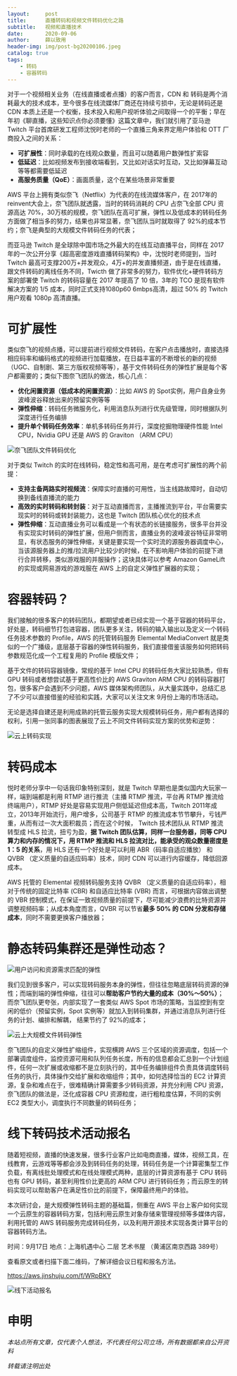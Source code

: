 ```yaml
---
layout:     post
title:      直播转码和视频文件转码优化之路
subtitle:   视频和直播技术
date:       2020-09-06
author:     薛以致用
header-img: img/post-bg20200106.jpeg
catalog: true
tags:
    - 转码
    - 容器转码
---
```


对于一个视频相关业务（在线直播或者点播）的客户而言，CDN 和 转码是两个消耗最大的技术成本，至今很多在线流媒体厂商还在持续亏损中，无论是转码还是 CDN 本质上还是一个权衡，技术投入和用户视听体验之间取得一个的平衡；早在年初《聊直播，这些知识点你必须要懂》这篇文章中，我们就引用了亚马逊 Twitch 平台首席研发工程师沈悦时老师的一个直播三角来界定用户体验和 OTT 厂商投入之间的关系：

* **可扩展性**：同时承载的在线观众数量，而且可以随着用户数弹性扩索容
* **低延迟**：比如视频发布到接收端看到，又比如对话实时互动，又比如弹幕互动等等都需要低延迟
* **高服务质量（QoE）**：画面质量，这个在某些场景非常重要

AWS 平台上拥有类似奈飞（Netflix）为代表的在线流媒体客户，在 2017年的 reinvent大会上，奈飞团队就透露，当时的转码消耗的 CPU 占奈飞全部 CPU 资源高达 70%，30万核的规模，奈飞团队在高可扩展，弹性以及低成本的转码任务方面做了相当多的努力，结果也非常显著，奈飞团队当时就取得了 92%的成本节约；奈飞是典型的大规模文件转码任务的代表；

而亚马逊 Twitch 是全球除中国市场之外最大的在线互动直播平台，同样在 2017年的一次公开分享《超高密度游戏直播转码架构》中，沈悦时老师提到，当时 Twitch 最高可支撑200万+并发观众，4万+的并发直播频道，由于是在线直播，跟文件转码的离线任务不同，Twicth 做了非常多的努力，软件优化+硬件转码方案的部署使 Twitch 的转码容量在 2017 年提高了 10 倍，3年的 TCO 是现有软件解决方案的 1/5 成本，同时正式支持1080p60 6mbps高清，超过 50% 的 Twitch 用户观看 1080p 高清直播。

# 可扩展性

类似奈飞的视频点播，可以提前进行视频文件转码，在客户点击播放时，直接选择相应码率和编码格式的视频进行加载播放，在日益丰富的不断增长的新的视频（UGC、自制剧、第三方版权视频等等），基于文件转码任务的弹性扩展是每个客户都需要的；类似下图奈飞团队的做法，核心几点：

* **优化闲置资源（低成本的闲置资源）**：比如 AWS 的 Spot实例，用户自身业务波峰波谷释放出来的预留实例等等
* **弹性伸缩**：转码任务微服务化，利用消息队列进行优先级管理，同时根据队列深度进行任务编排
* **提升单个转码任务效率**：单机多转码任务并行，深度挖掘物理硬件性能 Intel CPU，Nvidia GPU 还是 AWS 的 Graviton （ARM CPU）

![奈飞团队文件转码优化]({{site.image-srv}}/img/20200906/1.png)

对于类似 Twitch 的实时在线转码，稳定性和高可用，是在考虑可扩展性的两个前提：

* **支持主备两路实时视频流**：保障实时直播的可用性，当主线路故障时，自动切换到备线直播流的能力
* **高效的实时转码和转封装**：对于互动直播而言，主播推流到平台，平台需要实现实时的转码或转封装能力，这也是 Twitch 团队核心优化的技术点
* **弹性伸缩**：互动直播业务可以看成是一个有状态的长链接服务，很多平台并没有实现实时转码的弹性扩展，但用户侧而言，直播业务的波峰波谷特征非常明显，有状态服务的弹性伸缩，关键是要实现一个实时流的源服务器调度中心，当该源服务器上的推/拉流用户比较少的时候，在不影响用户体验的前提下进行合并转移，类似游戏服的并服操作；这块具体可以参考 Amazon GameLift 的实现或网易游戏的游戏服在 AWS 上的自定义弹性扩展器的实现；

# 容器转码？

我们接触的很多客户的转码团队，都期望或者已经实现一个基于容器的转码平台，好处是，转码细节打包进容器，团队更多关注，转码的输入输出以及定义一个转码任务技术参数的 Profile，AWS 的托管转码服务 Elemental MediaConvert 就是类似的一个广播级，底层基于容器的弹性转码服务，我们直接借鉴该服务如何把转码参数规范化成一个工程复用的 Profile 模版文件；

基于文件的转码容器镜像，常规的基于 Intel CPU 的转码任务大家比较熟悉，但有 GPU 转码或者想尝试基于更高性价比的 AWS Graviton ARM CPU 的转码容器打包，很多客户会遇到不少问题，AWS 媒体架构师团队，从大量实践中，总结汇总了不少可以直接借鉴的经验和实践，大家可以关注文末 9月份上海的市场活动。

无论是选择自建还是利用成熟的托管云服务实现大规模转码任务，用户都有选择的权利，引用一张同事的图表展现了云上不同文件转码实现方案的优势和逆势：

![云上转码实现]({{site.image-srv}}/img/20200906/3.png)

# 转码成本

悦时老师分享中一句话我印象特别深刻，就是 Twitch 早期也是类似国内大玩家一样，端到端都是利用 RTMP 进行推流（主播 RTMP 推流，平台再 RTMP 推流给终端用户），RTMP 好处是容易实现用户侧低延迟但成本高，Twitch 2011年成立，2013年开始流行，用户增多，公司基于 RTMP 的推流成本节节攀升，亏钱严重，从而有过一次大面积裁员；而在这个时候， Twitch 技术团队从 RTMP 推流转型成 HLS 拉流，扭亏为盈，**据 Twitch 团队估算，同样一台服务器，同等 CPU 算力和内存的情况下，用 RTMP 推流和 HLS 拉流对比，能承受的观众数量密度是 1：5 的关系**，用 HLS 还有一个好处是可以利用 ABR（码率自适应播放） 和 QVBR （定义质量的自适应码率）技术，同时 CDN 可以进行内容缓存，降低回源成本。

AWS 托管的 Elemental 视频转码服务支持 QVBR （定义质量的自适应码率），相对于传统的固定比特率 (CBR) 和自适应比特率 (VBR) 而言，可根据内容做出调整的 VBR 控制模式，在保证一致视频质量的前提下，尽可能减少浪费的比特资源并调整视频码率；从成本角度而言，QVBR 可以节省**最多 50% 的 CDN 分发和存储成本**，同时不需要更换客户播放器；

# 静态转码集群还是弹性动态？

![用户访问和资源需求匹配的弹性]({{site.image-srv}}/img/20200906/5.png)

我们见到很多客户，可以实现转码服务本身的弹性，但往往忽略底层转码资源的弹性；而端到端的弹性伸缩，往往可以**帮助客户节约大量的成本（30%～50%）**；而奈飞团队更夸张，内部实现了一套类似 AWS Spot 市场的策略，当监控到有空闲的低价（预留实例，Spot 实例等）就加入到转码集群，并通过消息队列进行任务的计划、编排和解耦， 结果节约了 92%的成本；

![云上大规模文件转码弹性]({{site.image-srv}}/img/20200906/4.png)

奈飞团队的自定义弹性扩缩组件，实现横跨 AWS 三个区域的资源调度，包括一个部署调度组件，监控资源可用和队列任务长度，所有的信息都会汇总到一个计划组件，任何一次扩展或收缩都不是立刻执行的，其中任务编排组件负责具体调度转码任务的执行，具体操作交给扩展和收缩组件；其中，如何选择恰当的 EC2 计算资源，复杂和难点在于，很难精确计算需要多少转码资源，并充分利用 CPU 资源，奈飞团队的做法是，泛化成容器 CPU 资源粒度，进行粗粒度估算，不同的实例 EC2 类型大小，调度执行不同数量的转码任务；

# 线下转码技术活动报名

随着短视频，直播的快速发展，很多行业客户比如电商直播，媒体，视频工具，在线教育，云游戏等等都会涉及到转码任务的处理，转码任务是一个计算密集型工作负载，有离线批处理模式和在线处理模式两种，底层的计算资源有基于 CPU 转码也有 GPU 转码，甚至利用性价比更高的 ARM CPU 进行转码任务；而云原生的转码实现可以帮助客户在满足性价比的前提下，保障最终用户的体验。

本次研讨会，是大规模弹性转码主题的基础篇，侧重在 AWS 平台上客户如何实现一个云原生的容器转码方案，包括利用云原生对象存储来管理视频等多媒体内容，利用托管的 AWS 转码服务完成转码任务，以及利用开源技术实现各类计算平台的容器转码方法。

时间：9月17日
地点：上海机遇中心 二层 艺术书屋 （黄浦区南京西路 389号）

查看原文或者扫描下面二维码，了解详细会议日程和报名方法。

https://aws.jinshuju.com/f/WRpBKY

![线下活动报名]({{site.image-srv}}/img/20200906/6.png)

# 申明

_本站点所有文章，仅代表个人想法，不代表任何公司立场，所有数据都来自公开资料_

*转载请注明出处*


